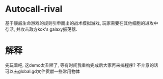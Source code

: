 # Autocall-rival
基于康威生命游戏的规则引申而出的战术模拟游戏, 玩家需要在其他细胞的进攻中存活, 并攻击敌方kok's galaxy振荡器.

# 解释
先玩着吧, 这demo太丑陋了, 等有时间我重构完成后大家再来搞程序?
不介意的话可以去global.gd文件贡献一些常用物体